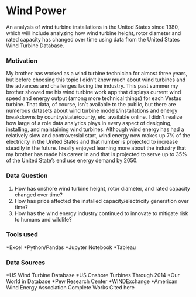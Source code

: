 # Wind Power
An analysis of wind turbine installations in the United States since 1980, which will include analyzing how wind turbine height, rotor diameter and rated capacity has changed over time using data from the United States Wind Turbine Database.

### Motivation
My brother has worked as a wind turbine technician for almost three years, but before choosing this topic I didn’t know much about wind turbines and the advances and challenges facing the industry. This past summer my brother showed me his wind turbine work app that displays current wind speed and energy output (among more technical things) for each Vestas turbine. That data, of course, isn’t available to the public, but there are numerous datasets about wind turbine models/installations and energy breakdowns by country/state/county, etc. available online. I didn’t realize how large of a role data analytics plays in every aspect of designing, installing, and maintaining wind turbines. Although wind energy has had a relatively slow and controversial start, wind energy now makes up 7% of the electricity in the United States and that number is projected to increase steadily in the future. I really enjoyed learning more about the industry that my brother has made his career in and that is projected to serve up to 35% of the United State’s end use energy demand by 2050.

### Data Question
1. How has onshore wind turbine height, rotor diameter, and rated capacity changed over time?
2. How has price affected the installed capacity/electricity generation over time?
3. How has the wind energy industry continued to innovate to mitigate risk to humans and wildlife?  	

### Tools used
*Excel
*Python/Pandas
*Jupyter Notebook
*Tableau

### Data Sources
*US Wind Turbine Database
*US Onshore Turbines Through 2014
*Our World in Database
*Pew Research Center
*WINDExchange
*American Wind Energy Association
Complete Works Cited here
